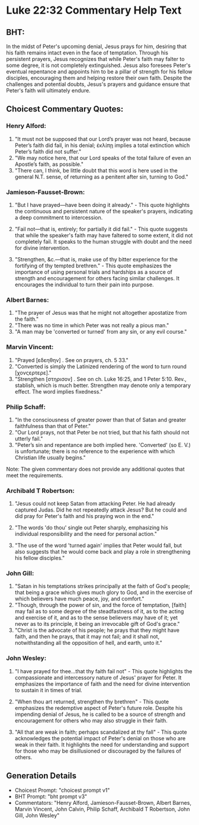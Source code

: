 # Luke 22:32 Commentary Help Text

## BHT:
In the midst of Peter's upcoming denial, Jesus prays for him, desiring that his faith remains intact even in the face of temptation. Through his persistent prayers, Jesus recognizes that while Peter's faith may falter to some degree, it is not completely extinguished. Jesus also foresees Peter's eventual repentance and appoints him to be a pillar of strength for his fellow disciples, encouraging them and helping restore their own faith. Despite the challenges and potential doubts, Jesus's prayers and guidance ensure that Peter's faith will ultimately endure.

## Choicest Commentary Quotes:
### Henry Alford:
1. "It must not be supposed that our Lord’s prayer was not heard, because Peter’s faith did fail, in his denial; ἐκλίπῃ implies a total extinction which Peter’s faith did not suffer."
2. "We may notice here, that our Lord speaks of the total failure of even an Apostle’s faith, as possible."
3. "There can, I think, be little doubt that this word is here used in the general N.T. sense, of returning as a penitent after sin, turning to God."

### Jamieson-Fausset-Brown:
1. "But I have prayed—have been doing it already." - This quote highlights the continuous and persistent nature of the speaker's prayers, indicating a deep commitment to intercession.

2. "Fail not—that is, entirely; for partially it did fail." - This quote suggests that while the speaker's faith may have faltered to some extent, it did not completely fail. It speaks to the human struggle with doubt and the need for divine intervention.

3. "Strengthen, &c.—that is, make use of thy bitter experience for the fortifying of thy tempted brethren." - This quote emphasizes the importance of using personal trials and hardships as a source of strength and encouragement for others facing similar challenges. It encourages the individual to turn their pain into purpose.

### Albert Barnes:
1. "The prayer of Jesus was that he might not altogether apostatize from the faith."
2. "There was no time in which Peter was not really a pious man."
3. "A man may be 'converted or turned' from any sin, or any evil course."

### Marvin Vincent:
1. "Prayed [εδεηθην] . See on prayers, ch. 5 33."
2. "Converted is simply the Latinized rendering of the word to turn round [χονςερτερε]."
3. "Strengthen [στηρισον] . See on ch. Luke 16:25, and 1 Peter 5:10. Rev., stablish, which is much better. Strengthen may denote only a temporary effect. The word implies fixedness."

### Philip Schaff:
1. "In the consciousness of greater power than that of Satan and greater faithfulness than that of Peter."
2. "Our Lord prays, not that Peter be not tried, but that his faith should not utterly fail."
3. "Peter’s sin and repentance are both implied here. 'Converted' (so E. V.) is unfortunate; there is no reference to the experience with which Christian life usually begins."

Note: The given commentary does not provide any additional quotes that meet the requirements.

### Archibald T Robertson:
1. "Jesus could not keep Satan from attacking Peter. He had already captured Judas. Did he not repeatedly attack Jesus? But he could and did pray for Peter's faith and his praying won in the end." 

2. "The words 'do thou' single out Peter sharply, emphasizing his individual responsibility and the need for personal action." 

3. "The use of the word 'turned again' implies that Peter would fall, but also suggests that he would come back and play a role in strengthening his fellow disciples."

### John Gill:
1. "Satan in his temptations strikes principally at the faith of God's people; that being a grace which gives much glory to God, and in the exercise of which believers have much peace, joy, and comfort."
2. "Though, through the power of sin, and the force of temptation, [faith] may fail as to some degree of the steadfastness of it, as to the acting and exercise of it, and as to the sense believers may have of it; yet never as to its principle, it being an irrevocable gift of God's grace."
3. "Christ is the advocate of his people; he prays that they might have faith, and then he prays, that it may not fail; and it shall not, notwithstanding all the opposition of hell, and earth, unto it."

### John Wesley:
1. "I have prayed for thee...that thy faith fail not" - This quote highlights the compassionate and intercessory nature of Jesus' prayer for Peter. It emphasizes the importance of faith and the need for divine intervention to sustain it in times of trial.

2. "When thou art returned, strengthen thy brethren" - This quote emphasizes the redemptive aspect of Peter's future role. Despite his impending denial of Jesus, he is called to be a source of strength and encouragement for others who may also struggle in their faith.

3. "All that are weak in faith; perhaps scandalized at thy fall" - This quote acknowledges the potential impact of Peter's denial on those who are weak in their faith. It highlights the need for understanding and support for those who may be disillusioned or discouraged by the failures of others.


## Generation Details
- Choicest Prompt: "choicest prompt v1"
- BHT Prompt: "bht prompt v3"
- Commentators: "Henry Alford, Jamieson-Fausset-Brown, Albert Barnes, Marvin Vincent, John Calvin, Philip Schaff, Archibald T Robertson, John Gill, John Wesley"
